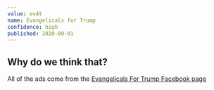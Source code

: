 ```yaml
---
value: ev4t
name: Evangelicals for Trump
confidence: high
published: 2020-09-01
---
```


## Why do we think that?

All of the ads come from the
[Evangelicals For Trump Facebook page](https://www.facebook.com/EvangelicalsforTrump20/)
